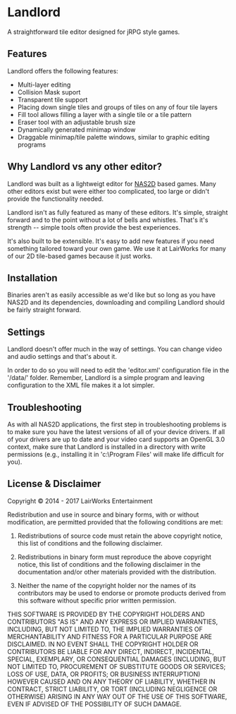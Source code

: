 # Landlord

A straightforward tile editor designed for jRPG style games.

## Features

Landlord offers the following features:

* Multi-layer editing
* Collision Mask suport
* Transparent tile support
* Placing down single tiles and groups of tiles on any of four tile layers
* Fill tool allows filling a layer with a single tile or a tile pattern
* Eraser tool with an adjustable brush size
* Dynamically generated minimap window
* Draggable minimap/tile palette windows, similar to graphic editing programs

## Why Landlord vs any other editor?

Landlord was built as a lightweigt editor for [NAS2D](https://github.com/lairworks/nas2d-core) based games. Many other editors exist but were either too complicated, too large or didn't provide the functionality needed.

Landlord isn't as fully featured as many of these editors. It's simple, straight forward and to the point without a lot of bells and whistles. That's it's strength -- simple tools often provide the best experiences.

It's also built to be extensible. It's easy to add new features if you need something tailored toward your own game. We use it at LairWorks for many of our 2D tile-based games because it just works.

## Installation

Binaries aren't as easily accessible as we'd like but so long as you have NAS2D and its dependencies, downloading and compiling Landlord should be fairly straight forward.

## Settings

Landlord doesn't offer much in the way of settings. You can change video and audio settings and that's about it.

In order to do so you will need to edit the 'editor.xml' configuration file in the '/data/' folder. Remember, Landlord is a simple program and leaving configuration to the XML file makes it a lot simpler.

## Troubleshooting

As with all NAS2D applications, the first step in troubleshooting problems is to make sure you have the latest versions of all of your device drivers. If all of your drivers are up to date and your video card supports an OpenGL 3.0 context, make sure that Landlord is installed in a directory with write permissions (e.g., installing it in 'c:\Program Files\' will make life difficult for you).

## License & Disclaimer

Copyright © 2014 - 2017 LairWorks Entertainment

Redistribution and use in source and binary forms, with or without modification, are permitted provided that the following conditions are met:

1. Redistributions of source code must retain the above copyright notice, this list of conditions and the following disclaimer.

2. Redistributions in binary form must reproduce the above copyright notice, this list of conditions and the following disclaimer in the documentation and/or other materials provided with the distribution.

3. Neither the name of the copyright holder nor the names of its contributors may be used to endorse or promote products derived from this software without specific prior written permission.

THIS SOFTWARE IS PROVIDED BY THE COPYRIGHT HOLDERS AND CONTRIBUTORS "AS IS" AND ANY EXPRESS OR IMPLIED WARRANTIES, INCLUDING, BUT NOT LIMITED TO, THE IMPLIED WARRANTIES OF MERCHANTABILITY AND FITNESS FOR A PARTICULAR PURPOSE ARE DISCLAIMED. IN NO EVENT SHALL THE COPYRIGHT HOLDER OR CONTRIBUTORS BE LIABLE FOR ANY DIRECT, INDIRECT, INCIDENTAL, SPECIAL, EXEMPLARY, OR CONSEQUENTIAL DAMAGES (INCLUDING, BUT NOT LIMITED TO, PROCUREMENT OF SUBSTITUTE GOODS OR SERVICES; LOSS OF USE, DATA, OR PROFITS; OR BUSINESS INTERRUPTION) HOWEVER CAUSED AND ON ANY THEORY OF LIABILITY, WHETHER IN CONTRACT, STRICT LIABILITY, OR TORT (INCLUDING NEGLIGENCE OR OTHERWISE) ARISING IN ANY WAY OUT OF THE USE OF THIS SOFTWARE, EVEN IF ADVISED OF THE POSSIBILITY OF SUCH DAMAGE.